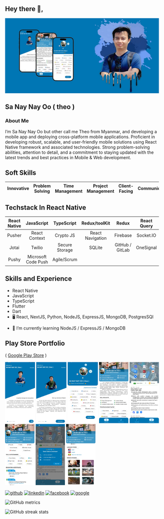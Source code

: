 ## Hey there 👋, 
![ Mobile Development ](https://github.com/sanaynayoo/sanaynayoo/blob/main/cover.jpg)
## Sa Nay Nay Oo ( theo )
### About Me

I’m Sa Nay Nay Oo but other call me Theo from Myanmar, and developing a mobile app and deploying cross-platform mobile applications. Proficient in developing robust, scalable, and user-friendly mobile solutions using React Native framework and associated technologies. Strong problem-solving abilities, attention to detail, and a commitment to staying updated with the latest trends and best practices in Mobile & Web development.

## Soft Skills
| Innovative | Problem Solving    | Time Management  | Project Management | Client-Facing | Communication | Critical Thinking 
| :---:   | :---: | :---: |  :---: | :---: | :---: | :---: |

## Techstack In React Native
| React Native  | JavaScript    | TypeScript  | Redux/toolKit | Redux | React Query |
| :---:   | :---: | :---: |  :---: | :---: | :---: |
| Pusher  | React Context  | Crypto JS  | React Navigation  | Firebase | Socket.IO |
| Jotai | Twilio | Secure Storage | SQLite | GitHub / GitLab | OneSignal |
| Pushy | Microsoft Code Push | Agile/Scrum |

## Skills and Experience

* React Native
* JavaScript
* TypeScript
* Flutter
* Dart
* 🖥️  React, NextJS, Python, NodeJS, ExpressJS, MongoDB, PostgresSQl

- 🌱 I’m currently learning NodeJS / ExpressJS / MongoDB 

## Play Store Portfolio

( [Google Play Store](https://play.google.com/store/apps/details?id=com.sn202.portfolio.ae) )

<img src="https://github.com/sanaynayoo/sanaynayoo/blob/main/1.jpg" height="200" /> <img src="https://github.com/sanaynayoo/sanaynayoo/blob/main/2.jpg" height="200" /> <img src="https://github.com/sanaynayoo/sanaynayoo/blob/main/3.jpg" height="200" /> <img src="https://github.com/sanaynayoo/sanaynayoo/blob/main/4.jpg" height="200" /> <img src="https://github.com/sanaynayoo/sanaynayoo/blob/main/5.jpg" height="200" /> <img src="https://github.com/sanaynayoo/sanaynayoo/blob/main/6.jpg" height="200" /> <img src="https://github.com/sanaynayoo/sanaynayoo/blob/main/7.jpg" height="200" /> <img src="https://github.com/sanaynayoo/sanaynayoo/blob/main/8.jpg" height="200"/>

[<img src='https://cdn.jsdelivr.net/npm/simple-icons@3.0.1/icons/github.svg' alt='github' height='40'>](https://github.com/sanaynayoo)  [<img src='https://cdn.jsdelivr.net/npm/simple-icons@3.0.1/icons/linkedin.svg' alt='linkedin' height='40'>](https://www.linkedin.com/in/sanaynayoo/)  [<img src='https://cdn.jsdelivr.net/npm/simple-icons@3.0.1/icons/facebook.svg' alt='facebook' height='40'>](https://www.facebook.com/theonayoo)  [<img src='https://cdn.jsdelivr.net/npm/simple-icons@3.0.1/icons/google.svg' alt='google' height='40'>](https://play.google.com/store/apps/details?id=com.sn202.portfolio.ae)

![GitHub metrics](https://metrics.lecoq.io/sanaynayoo)  

![GitHub streak stats](https://streak-stats.demolab.com/?user=sanaynayoo)
